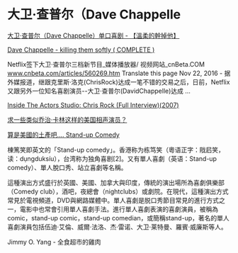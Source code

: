 # 大卫·查普尔（Dave Chappelle

[大卫·查普尔（Dave Chappelle）单口喜剧 - 【溫柔的幹掉他】](http://www.bilibili.com/video/av4172545/)

[Dave Chappelle - killing them softly ( COMPLETE )](https://www.youtube.com/watch?v=ofnSojq-vqI)

Netflix签下大卫·查普尔三档新节目_媒体播放器/ 视频网站_cnBeta.COM
www.cnbeta.com/articles/560269.htm
Translate this page
Nov 22, 2016 - 据外媒报道，继跟克里斯·洛克(ChrisRock)达成一笔不错的交易之后，日前，Netflix又跟另外一位知名喜剧演员--大卫·查普尔(DavidChappelle)达成 ...

[Inside The Actors Studio: Chris Rock (Full Interview)(2007)](https://www.youtube.com/watch?v=v5ZyGS02MAI)

[求一些类似乔治·卡林这样的美国相声演员？](https://www.zhihu.com/question/21551163)

[算是美國的土產吧.... Stand-up Comedy](http://zass17.pixnet.net/blog/post/44676138-%E7%AE%97%E6%98%AF%E7%BE%8E%E5%9C%8B%E7%9A%84%E5%9C%9F%E7%94%A2%E5%90%A7....-stand-up-comedy)


棟篤笑即英文的「Stand-up comedy」。香港称为栋笃笑（粵语正字：戙𡰪笑，读：dụngduksíu），台湾称为独角喜剧[2]。又有單人喜劇（英语：Stand-up comedy）、單人脫口秀、站立喜劇等名稱。

這種演出方式盛行於英國、美國、加拿大與印度，傳統的演出場所為喜劇俱樂部（Comedy club），酒吧，夜總會（nightclubs）或劇院。在現代，這種演出方式常見於電視頻道，DVD與網路媒體中。單人喜劇是脱口秀節目常見的進行方式之一，電影中也常會引用單人喜劇手法。進行單人喜劇表演的喜劇演員，被稱為comic，stand-up comic，stand-up comedian，或簡稱stand-up，著名的單人喜劇演員包括伍迪·艾倫、威爾·法洛、杰·雷诺、大卫·莱特曼、羅賓·威廉斯等人。

Jimmy O. Yang - 全食超市的雞肉
